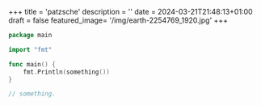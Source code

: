 +++
title = 'patzsche'
description = ''
date = 2024-03-21T21:48:13+01:00
draft = false
featured_image= '/img/earth-2254769_1920.jpg'
+++

```go
package main

import "fmt"

func main() {
    fmt.Println(something())
}

// something.
```
